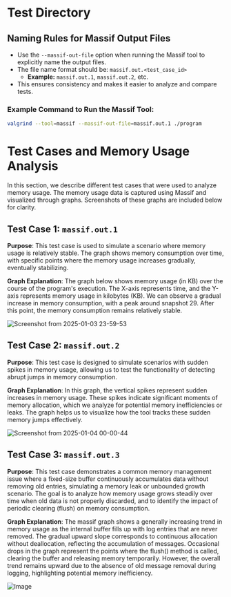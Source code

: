 # Test Directory

## Naming Rules for Massif Output Files

- Use the `--massif-out-file` option when running the Massif tool to explicitly name the output files.
- The file name format should be: `massif.out.<test_case_id>`
  - **Example:** `massif.out.1`, `massif.out.2`, etc.
- This ensures consistency and makes it easier to analyze and compare tests.

### Example Command to Run the Massif Tool:
```bash
valgrind --tool=massif --massif-out-file=massif.out.1 ./program
```

# Test Cases and Memory Usage Analysis

In this section, we describe different test cases that were used to analyze memory usage. The memory usage data is captured using Massif and visualized through graphs. Screenshots of these graphs are included below for clarity.

## Test Case 1: `massif.out.1`

**Purpose**: This test case is used to simulate a scenario where memory usage is relatively stable. The graph shows memory consumption over time, with specific points where the memory usage increases gradually, eventually stabilizing.

**Graph Explanation**:
The graph below shows memory usage (in KB) over the course of the program's execution. The X-axis represents time, and the Y-axis represents memory usage in kilobytes (KB). We can observe a gradual increase in memory consumption, with a peak around snapshot 29. After this point, the memory consumption remains relatively stable.

![Screenshot from 2025-01-03 23-59-53](https://github.com/user-attachments/assets/9bd2a3f3-4b4f-4835-9c24-a7c6f5874d41)


## Test Case 2: `massif.out.2`

**Purpose**: This test case is designed to simulate scenarios with sudden spikes in memory usage, allowing us to test the functionality of detecting abrupt jumps in memory consumption.

**Graph Explanation**:
In this graph, the vertical spikes represent sudden increases in memory usage. These spikes indicate significant moments of memory allocation, which we analyze for potential memory inefficiencies or leaks. The graph helps us to visualize how the tool tracks these sudden memory jumps effectively.


![Screenshot from 2025-01-04 00-00-44](https://github.com/user-attachments/assets/adb07cd0-e2fd-47f9-b58c-ca72f99d3c04)

## Test Case 3: `massif.out.3`

**Purpose**:
This test case demonstrates a common memory management issue where a fixed-size buffer continuously accumulates data without removing old entries, simulating a memory leak or unbounded growth scenario. The goal is to analyze how memory usage grows steadily over time when old data is not properly discarded, and to identify the impact of periodic clearing (flush) on memory consumption.

**Graph Explanation**:
The massif graph shows a generally increasing trend in memory usage as the internal buffer fills up with log entries that are never removed. The gradual upward slope corresponds to continuous allocation without deallocation, reflecting the accumulation of messages. Occasional drops in the graph represent the points where the flush() method is called, clearing the buffer and releasing memory temporarily. However, the overall trend remains upward due to the absence of old message removal during logging, highlighting potential memory inefficiency.

![Image](https://github.com/user-attachments/assets/9f185c9f-c0df-42af-a27a-851d8a18cd68)
